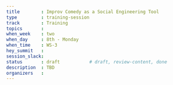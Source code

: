 ```yaml
---
title        : Improv Comedy as a Social Engineering Tool
type         : training-session
track        : Training
topics       : 
when_week    : two
when_day     : 8th - Monday
when_time    : WS-3
hey_summit   : 
session_slack:
status       : draft           # draft, review-content, done
description  : TBD
organizers   : 
---
```

<!--(add intro)

## WHY

(...)

## What

(...)

## Outcomes

(...)

## References

(...)


## Previous-->
